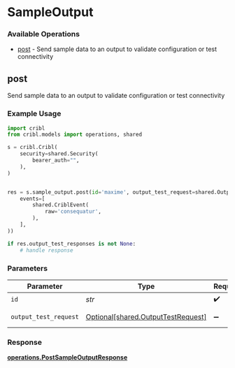 # SampleOutput

### Available Operations

* [post](#post) - Send sample data to an output to validate configuration or test connectivity

## post

Send sample data to an output to validate configuration or test connectivity

### Example Usage

```python
import cribl
from cribl.models import operations, shared

s = cribl.Cribl(
    security=shared.Security(
        bearer_auth="",
    ),
)


res = s.sample_output.post(id='maxime', output_test_request=shared.OutputTestRequest(
    events=[
        shared.CriblEvent(
            raw='consequatur',
        ),
    ],
))

if res.output_test_responses is not None:
    # handle response
```

### Parameters

| Parameter                                                                      | Type                                                                           | Required                                                                       | Description                                                                    |
| ------------------------------------------------------------------------------ | ------------------------------------------------------------------------------ | ------------------------------------------------------------------------------ | ------------------------------------------------------------------------------ |
| `id`                                                                           | *str*                                                                          | :heavy_check_mark:                                                             | Output Id                                                                      |
| `output_test_request`                                                          | [Optional[shared.OutputTestRequest]](../../models/shared/outputtestrequest.md) | :heavy_minus_sign:                                                             | OutputTestRequest object                                                       |


### Response

**[operations.PostSampleOutputResponse](../../models/operations/postsampleoutputresponse.md)**

